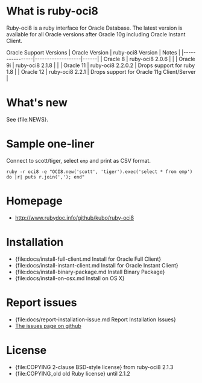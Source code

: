 What is ruby-oci8
=================

Ruby-oci8 is a ruby interface for Oracle Database. The latest version
is available for all Oracle versions after Oracle 10g including Oracle
Instant Client.

Oracle Support Versions
| Oracle Version | ruby-oci8 Version | Notes |
|----------------|-------------------|------|
| Oracle 8       | ruby-oci8 2.0.6   | |
| Oracle 9i      | ruby-oci8 2.1.8   | |
| Oracle 11      | ruby-oci8 2.2.0.2 | Drops support for ruby 1.8 |
| Oracle 12      | ruby-oci8 2.2.1   | Drops support for Oracle 11g Client/Server |


What's new
==========

See {file:NEWS}.

Sample one-liner
================

Connect to scott/tiger, select `emp` and print as CSV format.

    ruby -r oci8 -e "OCI8.new('scott', 'tiger').exec('select * from emp') do |r| puts r.join(','); end"

Homepage
========

* http://www.rubydoc.info/github/kubo/ruby-oci8

Installation
============

* {file:docs/install-full-client.md Install for Oracle Full Client}
* {file:docs/install-instant-client.md Install for Oracle Instant Client}
* {file:docs/install-binary-package.md Install Binary Package}
* {file:docs/install-on-osx.md Install on OS X}

Report issues
=============

* {file:docs/report-installation-issue.md Report Installation Issues}
* [The issues page on github](https://github.com/kubo/ruby-oci8/issues)

License
=======

* {file:COPYING 2-clause BSD-style license} from ruby-oci8 2.1.3
* {file:COPYING_old old Ruby license} until 2.1.2
